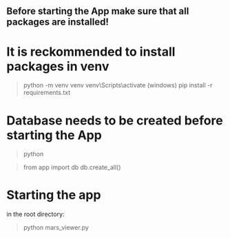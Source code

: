 ## Before starting the App make sure that all packages are installed!
# It is reckommended to install packages in venv

> python -m venv venv
> venv\Scripts\activate (windows)
> pip install -r requirements.txt

# Database needs to be created before starting the App

> python

> from app import db
> db.create_all()

# Starting the app

in the root directory:

> python mars_viewer.py
